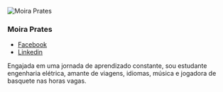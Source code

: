 ![Moira Prates](http://www.peteletrica.eng.ufba.br/2017/wp-content/uploads/2020/07/moira.jpg)

### Moira Prates

- [Facebook](https://www.facebook.com/moira.prates "Facebook")
- [Linkedin](# "Linkedin")

Engajada em uma jornada de aprendizado constante, sou estudante engenharia elétrica, amante de viagens, idiomas, música e jogadora de basquete nas horas vagas.
